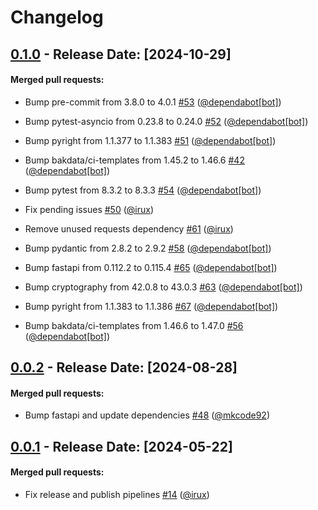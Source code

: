 # Changelog
## [0.1.0](https://github.com/bakdata/fastapi-jwks/releases/tag/0.1.0) - Release Date: [2024-10-29]

#### Merged pull requests:

- Bump pre-commit from 3.8.0 to 4.0.1 [#53](https://github.com/bakdata/fastapi-jwks/pull/53) ([@dependabot[bot]](https://github.com/dependabot[bot]))

- Bump pytest-asyncio from 0.23.8 to 0.24.0 [#52](https://github.com/bakdata/fastapi-jwks/pull/52) ([@dependabot[bot]](https://github.com/dependabot[bot]))

- Bump pyright from 1.1.377 to 1.1.383 [#51](https://github.com/bakdata/fastapi-jwks/pull/51) ([@dependabot[bot]](https://github.com/dependabot[bot]))

- Bump bakdata/ci-templates from 1.45.2 to 1.46.6 [#42](https://github.com/bakdata/fastapi-jwks/pull/42) ([@dependabot[bot]](https://github.com/dependabot[bot]))

- Bump pytest from 8.3.2 to 8.3.3 [#54](https://github.com/bakdata/fastapi-jwks/pull/54) ([@dependabot[bot]](https://github.com/dependabot[bot]))

- Fix pending issues [#50](https://github.com/bakdata/fastapi-jwks/pull/50) ([@irux](https://github.com/irux))

- Remove unused requests dependency [#61](https://github.com/bakdata/fastapi-jwks/pull/61) ([@irux](https://github.com/irux))

- Bump pydantic from 2.8.2 to 2.9.2 [#58](https://github.com/bakdata/fastapi-jwks/pull/58) ([@dependabot[bot]](https://github.com/dependabot[bot]))

- Bump fastapi from 0.112.2 to 0.115.4 [#65](https://github.com/bakdata/fastapi-jwks/pull/65) ([@dependabot[bot]](https://github.com/dependabot[bot]))

- Bump cryptography from 42.0.8 to 43.0.3 [#63](https://github.com/bakdata/fastapi-jwks/pull/63) ([@dependabot[bot]](https://github.com/dependabot[bot]))

- Bump pyright from 1.1.383 to 1.1.386 [#67](https://github.com/bakdata/fastapi-jwks/pull/67) ([@dependabot[bot]](https://github.com/dependabot[bot]))

- Bump bakdata/ci-templates from 1.46.6 to 1.47.0 [#56](https://github.com/bakdata/fastapi-jwks/pull/56) ([@dependabot[bot]](https://github.com/dependabot[bot]))




## [0.0.2](https://github.com/bakdata/fastapi-jwks/releases/tag/0.0.2) - Release Date: [2024-08-28]

#### Merged pull requests:

- Bump fastapi and update dependencies [#48](https://github.com/bakdata/fastapi-jwks/pull/48) ([@mkcode92](https://github.com/mkcode92))




## [0.0.1](https://github.com/bakdata/fastapi-jwks/releases/tag/0.0.1) - Release Date: [2024-05-22]

#### Merged pull requests:

- Fix release and publish pipelines [#14](https://github.com/bakdata/fastapi-jwks/pull/14) ([@irux](https://github.com/irux))





